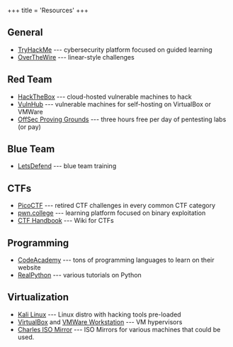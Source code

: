 +++
title = 'Resources'
+++

## General

- [TryHackMe](https://tryhackme.com/) --- cybersecurity platform focused on guided learning
- [OverTheWire](https://overthewire.org/wargames/) --- linear-style challenges

## Red Team

- [HackTheBox](https://www.hackthebox.com/) --- cloud-hosted vulnerable machines to hack
- [VulnHub](https://www.vulnhub.com/) --- vulnerable machines for self-hosting on VirtualBox or VMWare
- [OffSec Proving Grounds](https://www.offensive-security.com/labs/) --- three hours free per day of pentesting labs (or pay)

## Blue Team

- [LetsDefend](https://letsdefend.io/) --- blue team training

## CTFs

- [PicoCTF](https://picoctf.org/) --- retired CTF challenges in every common CTF category
- [pwn.college](https://pwn.college/) --- learning platform focused on binary exploitation
- [CTF Handbook](https://ctf101.org/) --- Wiki for CTFs

## Programming

- [CodeAcademy](https://www.codecademy.com) --- tons of programming languages to learn on their website
- [RealPython](https://realpython.com/) --- various tutorials on Python

## Virtualization

- [Kali Linux](https://www.kali.org/) --- Linux distro with hacking tools pre-loaded
- [VirtualBox](https://www.virtualbox.org/) and [VMWare Workstation](https://www.vmware.com/products/desktop-hypervisor/workstation-and-fusion) --- VM hypervisors
- [Charles ISO Mirror](https://www.charlesbar.one/unh/ISOs/) --- ISO Mirrors for various machines that could be used.